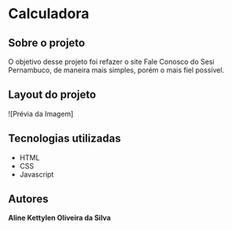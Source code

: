 # Calculadora
## Sobre o projeto
O objetivo desse projeto foi refazer o site Fale Conosco do Sesi Pernambuco, de maneira mais simples, porém o mais fiel possível. 

## Layout do projeto
![Prévia da Imagem]

## Tecnologias utilizadas

* HTML
* CSS 
* Javascript

## Autores
<b>Aline Kettylen Oliveira da Silva</b>
